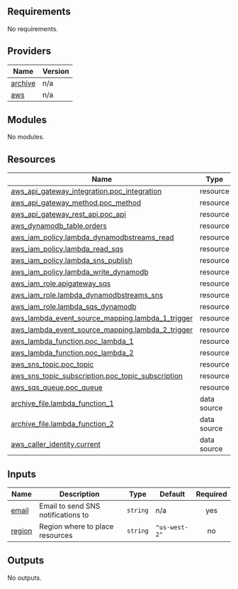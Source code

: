 ## Requirements

No requirements.

## Providers

| Name | Version |
|------|---------|
| <a name="provider_archive"></a> [archive](#provider\_archive) | n/a |
| <a name="provider_aws"></a> [aws](#provider\_aws) | n/a |

## Modules

No modules.

## Resources

| Name | Type |
|------|------|
| [aws_api_gateway_integration.poc_integration](https://registry.terraform.io/providers/hashicorp/aws/latest/docs/resources/api_gateway_integration) | resource |
| [aws_api_gateway_method.poc_method](https://registry.terraform.io/providers/hashicorp/aws/latest/docs/resources/api_gateway_method) | resource |
| [aws_api_gateway_rest_api.poc_api](https://registry.terraform.io/providers/hashicorp/aws/latest/docs/resources/api_gateway_rest_api) | resource |
| [aws_dynamodb_table.orders](https://registry.terraform.io/providers/hashicorp/aws/latest/docs/resources/dynamodb_table) | resource |
| [aws_iam_policy.lambda_dynamodbstreams_read](https://registry.terraform.io/providers/hashicorp/aws/latest/docs/resources/iam_policy) | resource |
| [aws_iam_policy.lambda_read_sqs](https://registry.terraform.io/providers/hashicorp/aws/latest/docs/resources/iam_policy) | resource |
| [aws_iam_policy.lambda_sns_publish](https://registry.terraform.io/providers/hashicorp/aws/latest/docs/resources/iam_policy) | resource |
| [aws_iam_policy.lambda_write_dynamodb](https://registry.terraform.io/providers/hashicorp/aws/latest/docs/resources/iam_policy) | resource |
| [aws_iam_role.apigateway_sqs](https://registry.terraform.io/providers/hashicorp/aws/latest/docs/resources/iam_role) | resource |
| [aws_iam_role.lambda_dynamodbstreams_sns](https://registry.terraform.io/providers/hashicorp/aws/latest/docs/resources/iam_role) | resource |
| [aws_iam_role.lambda_sqs_dynamodb](https://registry.terraform.io/providers/hashicorp/aws/latest/docs/resources/iam_role) | resource |
| [aws_lambda_event_source_mapping.lambda_1_trigger](https://registry.terraform.io/providers/hashicorp/aws/latest/docs/resources/lambda_event_source_mapping) | resource |
| [aws_lambda_event_source_mapping.lambda_2_trigger](https://registry.terraform.io/providers/hashicorp/aws/latest/docs/resources/lambda_event_source_mapping) | resource |
| [aws_lambda_function.poc_lambda_1](https://registry.terraform.io/providers/hashicorp/aws/latest/docs/resources/lambda_function) | resource |
| [aws_lambda_function.poc_lambda_2](https://registry.terraform.io/providers/hashicorp/aws/latest/docs/resources/lambda_function) | resource |
| [aws_sns_topic.poc_topic](https://registry.terraform.io/providers/hashicorp/aws/latest/docs/resources/sns_topic) | resource |
| [aws_sns_topic_subscription.poc_topic_subscription](https://registry.terraform.io/providers/hashicorp/aws/latest/docs/resources/sns_topic_subscription) | resource |
| [aws_sqs_queue.poc_queue](https://registry.terraform.io/providers/hashicorp/aws/latest/docs/resources/sqs_queue) | resource |
| [archive_file.lambda_function_1](https://registry.terraform.io/providers/hashicorp/archive/latest/docs/data-sources/file) | data source |
| [archive_file.lambda_function_2](https://registry.terraform.io/providers/hashicorp/archive/latest/docs/data-sources/file) | data source |
| [aws_caller_identity.current](https://registry.terraform.io/providers/hashicorp/aws/latest/docs/data-sources/caller_identity) | data source |

## Inputs

| Name | Description | Type | Default | Required |
|------|-------------|------|---------|:--------:|
| <a name="input_email"></a> [email](#input\_email) | Email to send SNS notifications to | `string` | n/a | yes |
| <a name="input_region"></a> [region](#input\_region) | Region where to place resources | `string` | `"us-west-2"` | no |

## Outputs

No outputs.
